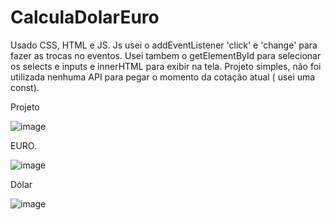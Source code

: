 # CalculaDolarEuro
Usado CSS, HTML e JS.
Js usei o addEventListener 'click' e 'change' para fazer as trocas no eventos.
Usei tambem o getElementById para selecionar os selects e inputs e innerHTML para exibir na tela.
Projeto simples, não foi utilizada nenhuma API para pegar o momento da cotação atual ( usei uma const).

Projeto

![image](https://user-images.githubusercontent.com/94180941/166833115-b638d9c3-c891-491b-af5a-6f29bcc91403.png)

EURO.

![image](https://user-images.githubusercontent.com/94180941/166833151-db8aebdd-9153-4c55-8001-2442f4883ceb.png)

Dólar

![image](https://user-images.githubusercontent.com/94180941/166833192-7a7eaaa1-fc84-4f8a-a4b2-db72af5b91f4.png)

